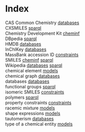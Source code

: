 # Index


CAS Common Chemistry [databases](databases.i.md#tp5)<br />
CXSMILES [sparql](sparql.i.md#tp5)<br />
Chemistry Development Kit [cheminf](cheminf.i.md#tp2)<br />
DBpedia [sparql](sparql.i.md#tp3)<br />
HMDB [databases](databases.i.md#tp7)<br />
InChIKey [databases](databases.i.md#tp2)<br />
MassBank accession ID [constraints](constraints.i.md#tp3)<br />
SMILES [cheminf](cheminf.i.md#tp1) [sparql](sparql.i.md#tp2)<br />
Wikipedia [databases](databases.i.md#tp6) [sparql](sparql.i.md#tp1)<br />
chemical element [models](models.i.md#tp2)<br />
chemical graph [databases](databases.i.md#tp1)<br />
databases [databases](databases.i.md#tp4)<br />
functional groups [sparql](sparql.i.md#tp6)<br />
isomeric SMILES [constraints](constraints.i.md#tp2)<br />
polymers [sparql](sparql.i.md#tp4)<br />
property constraints [constraints](constraints.i.md#tp1)<br />
racemic mixture [models](models.i.md#tp3)<br />
shape expressions [models](models.i.md#tp1)<br />
tautomerism [databases](databases.i.md#tp3)<br />
type of a chemical entity [models](models.i.md#tp4)